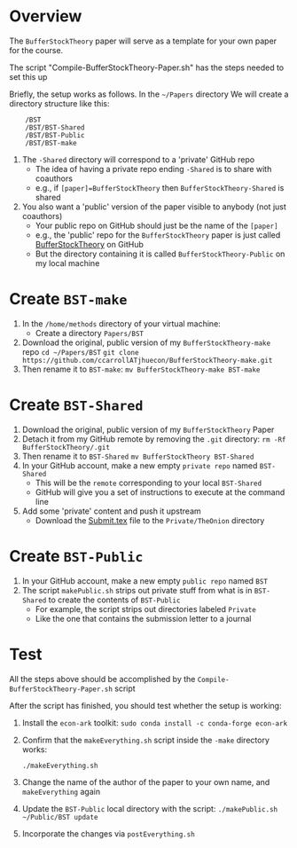 
# Overview

The `BufferStockTheory` paper will serve as a template for your own paper for the course.

The script "Compile-BufferStockTheory-Paper.sh" has the steps needed to set this up

Briefly, the setup works as follows. In the `~/Papers` directory We will create a directory structure like this:

```
	/BST
	/BST/BST-Shared
	/BST/BST-Public
	/BST/BST-make
```

1. The `-Shared` directory will correspond to a 'private' GitHub repo
   * The idea of having a private repo ending `-Shared` is to share with coauthors
   * e.g., if `[paper]=BufferStockTheory` then `BufferStockTheory-Shared` is shared
1. You also want a 'public' version of the paper visible to anybody (not just coauthors)
   * Your public repo on GitHub should just be the name of the `[paper]`
   * e.g., the 'public' repo for the `BufferStockTheory` paper is just called
      [BufferStockTheory](https://github.com/llorracc/BufferStockTheory) on GitHub
   * But the directory containing it is called `BufferStockTheory-Public` on my local machine

# Create `BST-make`

1. In the `/home/methods` directory of your virtual machine:
    * Create a directory `Papers/BST`
1. Download the original, public version of my `BufferStockTheory-make` repo
   `cd ~/Papers/BST`
   `git clone https://github.com/ccarrollATjhuecon/BufferStockTheory-make.git`
1. Then rename it to `BST-make`:
   `mv BufferStockTheory-make BST-make`

# Create `BST-Shared`

   1. Download the original, public version of my `BufferStockTheory` Paper
   1. Detach it from my GitHub remote by removing the `.git` directory:
      `rm -Rf BufferStockTheory/.git`
   1. Then rename it to `BST-Shared`
      `mv BufferStockTheory BST-Shared`
   1. In your GitHub account, make a new empty `private repo` named `BST-Shared`
      * This will be the `remote` corresponding to your local `BST-Shared`
      * GitHub will give you a set of instructions to execute at the command line
   1. Add some 'private' content and push it upstream
      * Download the [Submit.tex](https://raw.githubusercontent.com/ccarrollATjhuecon/BufferStockTheory-Shared/master/Private/TheOnion/Submit.tex) file to the `Private/TheOnion` directory

# Create `BST-Public`

1. In your GitHub account, make a new empty `public repo` named `BST`
1. The script `makePublic.sh` strips out private stuff from what is in `BST-Shared` to create the contents of `BST-Public`
      * For example, the script strips out directories labeled `Private`
      * Like the one that contains the submission letter to a journal


# Test

All the steps above should be accomplished by the `Compile-BufferStockTheory-Paper.sh` script

After the script has finished, you should test whether the setup is working:

1. Install the `econ-ark` toolkit:
   `sudo conda install -c conda-forge econ-ark`

1. Confirm that the `makeEverything.sh` script inside the `-make` directory works:

   `./makeEverything.sh`

1. Change the name of the author of the paper to your own name, and `makeEverything` again

1. Update the `BST-Public` local directory with the script:
      `./makePublic.sh ~/Public/BST update`

1. Incorporate the changes via `postEverything.sh`

